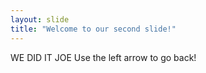 ```yaml
---
layout: slide
title: "Welcome to our second slide!"
---
```

WE DID IT JOE
Use the left arrow to go back!
